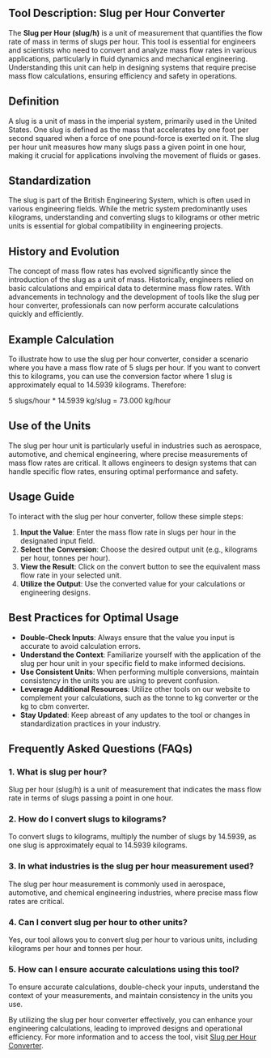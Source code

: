 ## Tool Description: Slug per Hour Converter

The **Slug per Hour (slug/h)** is a unit of measurement that quantifies the flow rate of mass in terms of slugs per hour. This tool is essential for engineers and scientists who need to convert and analyze mass flow rates in various applications, particularly in fluid dynamics and mechanical engineering. Understanding this unit can help in designing systems that require precise mass flow calculations, ensuring efficiency and safety in operations.

## Definition

A slug is a unit of mass in the imperial system, primarily used in the United States. One slug is defined as the mass that accelerates by one foot per second squared when a force of one pound-force is exerted on it. The slug per hour unit measures how many slugs pass a given point in one hour, making it crucial for applications involving the movement of fluids or gases.

## Standardization

The slug is part of the British Engineering System, which is often used in various engineering fields. While the metric system predominantly uses kilograms, understanding and converting slugs to kilograms or other metric units is essential for global compatibility in engineering projects.

## History and Evolution

The concept of mass flow rates has evolved significantly since the introduction of the slug as a unit of mass. Historically, engineers relied on basic calculations and empirical data to determine mass flow rates. With advancements in technology and the development of tools like the slug per hour converter, professionals can now perform accurate calculations quickly and efficiently.

## Example Calculation

To illustrate how to use the slug per hour converter, consider a scenario where you have a mass flow rate of 5 slugs per hour. If you want to convert this to kilograms, you can use the conversion factor where 1 slug is approximately equal to 14.5939 kilograms. Therefore:

5 slugs/hour * 14.5939 kg/slug = 73.000 kg/hour

## Use of the Units

The slug per hour unit is particularly useful in industries such as aerospace, automotive, and chemical engineering, where precise measurements of mass flow rates are critical. It allows engineers to design systems that can handle specific flow rates, ensuring optimal performance and safety.

## Usage Guide

To interact with the slug per hour converter, follow these simple steps:

1. **Input the Value**: Enter the mass flow rate in slugs per hour in the designated input field.
2. **Select the Conversion**: Choose the desired output unit (e.g., kilograms per hour, tonnes per hour).
3. **View the Result**: Click on the convert button to see the equivalent mass flow rate in your selected unit.
4. **Utilize the Output**: Use the converted value for your calculations or engineering designs.

## Best Practices for Optimal Usage

- **Double-Check Inputs**: Always ensure that the value you input is accurate to avoid calculation errors.
- **Understand the Context**: Familiarize yourself with the application of the slug per hour unit in your specific field to make informed decisions.
- **Use Consistent Units**: When performing multiple conversions, maintain consistency in the units you are using to prevent confusion.
- **Leverage Additional Resources**: Utilize other tools on our website to complement your calculations, such as the tonne to kg converter or the kg to cbm converter.
- **Stay Updated**: Keep abreast of any updates to the tool or changes in standardization practices in your industry.

## Frequently Asked Questions (FAQs)

### 1. What is slug per hour?
Slug per hour (slug/h) is a unit of measurement that indicates the mass flow rate in terms of slugs passing a point in one hour.

### 2. How do I convert slugs to kilograms?
To convert slugs to kilograms, multiply the number of slugs by 14.5939, as one slug is approximately equal to 14.5939 kilograms.

### 3. In what industries is the slug per hour measurement used?
The slug per hour measurement is commonly used in aerospace, automotive, and chemical engineering industries, where precise mass flow rates are critical.

### 4. Can I convert slug per hour to other units?
Yes, our tool allows you to convert slug per hour to various units, including kilograms per hour and tonnes per hour.

### 5. How can I ensure accurate calculations using this tool?
To ensure accurate calculations, double-check your inputs, understand the context of your measurements, and maintain consistency in the units you use.

By utilizing the slug per hour converter effectively, you can enhance your engineering calculations, leading to improved designs and operational efficiency. For more information and to access the tool, visit [Slug per Hour Converter](https://www.inayam.co/unit-converter/flow_rate_mass).